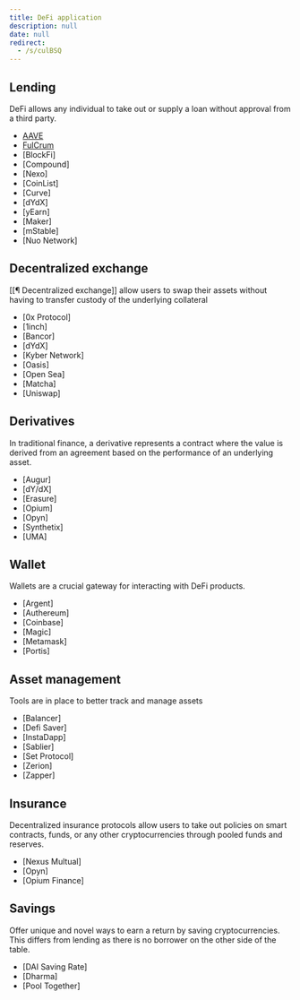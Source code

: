```yaml
---
title: DeFi application
description: null
date: null
redirect:
  - /s/culBSQ
---
```


## Lending

DeFi allows any individual to take out or supply a loan without approval from a third party.

- [AAVE](https://app.aave.com/markets)
- [FulCrum](https://fulcrum.trade/)
- [BlockFi]
- [Compound]
- [Nexo]
- [CoinList]
- [Curve]
- [dYdX]
- [yEarn]
- [Maker]
- [mStable]
- [Nuo Network]

## Decentralized exchange

[[¶ Decentralized exchange]] allow users to swap their assets without having to transfer custody of the underlying collateral

- [0x Protocol]
- [1inch]
- [Bancor]
- [dYdX]
- [Kyber Network]
- [Oasis]
- [Open Sea]
- [Matcha]
- [Uniswap]

## Derivatives

In traditional finance, a derivative represents a contract where the value is derived from an agreement based on the performance of an underlying asset.

- [Augur]
- [dY/dX]
- [Erasure]
- [Opium]
- [Opyn]
- [Synthetix]
- [UMA]

## Wallet

Wallets are a crucial gateway for interacting with DeFi products.

- [Argent]
- [Authereum]
- [Coinbase]
- [Magic]
- [Metamask]
- [Portis]

## Asset management

Tools are in place to better track and manage assets

- [Balancer]
- [Defi Saver]
- [InstaDapp]
- [Sablier]
- [Set Protocol]
- [Zerion]
- [Zapper]

## Insurance

Decentralized insurance protocols allow users to take out policies on smart contracts, funds, or any other cryptocurrencies through pooled funds and reserves.

- [Nexus Multual]
- [Opyn]
- [Opium Finance]

## Savings

Offer unique and novel ways to earn a return by saving cryptocurrencies. This differs from lending as there is no borrower on the other side of the table.

- [DAI Saving Rate]
- [Dharma]
- [Pool Together]
